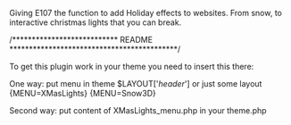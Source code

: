 Giving E107 the function to add Holiday effects to websites. From snow, to interactive christmas lights that you can break.


/*************************** README *******************************************/


To get this plugin work in your theme you need to insert this there:

One way:   put menu in theme $LAYOUT['_header_'] or just some layout
{MENU=XMasLights}
{MENU=Snow3D}

Second way:  put content of  XMasLights_menu.php in your theme.php

<div id='lights'>
  <!-- lights go here -->
 </div>
<div id='Div1' class='snow'></div>
